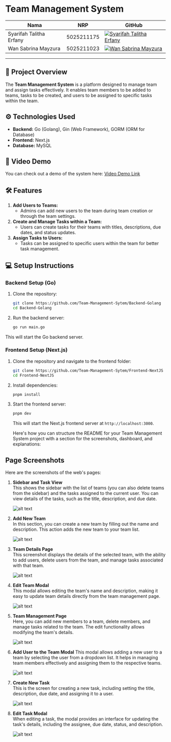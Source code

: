 # Team Management System

| Nama                    | NRP        | GitHub                                                                                           |
| ----------------------- | ---------- | ------------------------------------------------------------------------------------------------ |
| Syarifah Talitha Erfany | 5025211175 | [![Syarifah Talitha Erfany](https://skillicons.dev/icons?i=github)](https://github.com/tlithaee) |
| Wan Sabrina Mayzura     | 5025211023 | [![Wan Sabrina Mayzura](https://skillicons.dev/icons?i=github)](https://github.com/wansabrina)   |

---

## 📌 Project Overview

The **Team Management System** is a platform designed to manage team and assign tasks effectively. It enables team members to be added to teams, tasks to be created, and users to be assigned to specific tasks within the team.

## ⚙️ Technologies Used

- **Backend:** Go (Golang), Gin (Web Framework), GORM (ORM for Database)
- **Frontend:** Next.js
- **Database:** MySQL

## 🎥 Video Demo

You can check out a demo of the system here: [Video Demo Link](https://youtu.be/Sw7O-Jah9dk)

## 🛠 Features

1. **Add Users to Teams:**
   - Admins can add new users to the team during team creation or through the team settings.
2. **Create and Manage Tasks within a Team:**
   - Users can create tasks for their teams with titles, descriptions, due dates, and status updates.
3. **Assign Tasks to Users:**
   - Tasks can be assigned to specific users within the team for better task management.

## 💻 Setup Instructions

### Backend Setup (Go)

1. Clone the repository:

   ```bash
   git clone https://github.com/Team-Management-Sytem/Backend-Golang
   cd Backend-Golang
   ```

2. Run the backend server:
   ```bash
   go run main.go
   ```

This will start the Go backend server.

### Frontend Setup (Next.js)

1. Clone the repository and navigate to the frontend folder:

   ```bash
   git clone https://github.com/Team-Management-Sytem/Frontend-NextJS
   cd Frontend-NextJS
   ```

2. Install dependencies:

   ```bash
   pnpm install
   ```

3. Start the frontend server:

   ```bash
   pnpm dev
   ```

   This will start the Next.js frontend server at `http://localhost:3000`.

   Here's how you can structure the README for your Team Management System project with a section for the screenshots, dashboard, and explanations:

## Page Screenshots

Here are the screenshots of the web's pages:

1. **Sidebar and Task View**  
   This shows the sidebar with the list of teams (you can also delete teams from the sidebar) and the tasks assigned to the current user. You can view details of the tasks, such as the title, description, and due date.

   ![alt text](image.png)

2. **Add New Team**  
   In this section, you can create a new team by filling out the name and description. This action adds the new team to your team list.
   
   ![alt text](image-1.png)

3. **Team Details Page**  
   This screenshot displays the details of the selected team, with the ability to add users, delete users from the team, and manage tasks associated with that team.
   
   ![alt text](image-2.png)

4. **Edit Team Modal**  
   This modal allows editing the team's name and description, making it easy to update team details directly from the team management page.
   
   ![alt text](image-3.png)

5. **Team Management Page**  
   Here, you can add new members to a team, delete members, and manage tasks related to the team. The edit functionality allows modifying the team's details.
   
   ![alt text](image-4.png)

6. **Add User to the Team Modal**
   This modal allows adding a new user to a team by selecting the user from a dropdown list. It helps in managing team members effectively and assigning them to the respective teams.
   
   ![alt text](image-5.png) 

7. **Create New Task**  
    This is the screen for creating a new task, including setting the title, description, due date, and assigning it to a user.
    
    ![alt text](image-6.png)

8. **Edit Task Modal**  
    When editing a task, the modal provides an interface for updating the task's details, including the assignee, due date, status, and description.
    
    ![alt text](image-7.png)
